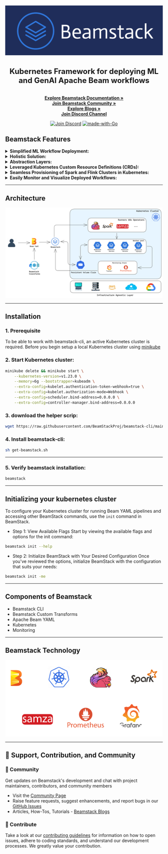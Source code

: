 <p align="center">
  <picture>
    <source srcset="./assets/beamstack-logo-all.png">
    <img src="./assets/beamstack-logo-all.png">
  </picture>
  <h1 align="center" style="font-size: 24px;">Kubernetes Framework for deploying ML and GenAI Apache Beam workflows</h1>
</p>  

<p> </p>

<p align="center">
  <br>
  <a href="https://beamstackproj.github.io/website/docs/" rel="nofollow"><strong>Explore Beamstack Documentation »</strong></a>
  <br>
  <a href="https://beamstackproj.github.io/website/docs/about/community/"><strong>Join Beamstack Community »</strong></a>
  <br>
  <a href="https://beamstackproj.github.io/website/blog/"><strong>Explore Blogs »</strong></a>
  <br>
  <a href="https://discord.gg/fYNnNVaEFK"><strong>Join Discord Channel</strong></a>
</p>

</p>
<p align="center">
<a href="https://discord.gg/fYNnNVaEFK"><img src="https://img.shields.io/badge/Join%20us%20on-Discord-e01563.svg" alt="Join Discord"></a>
<a href="http://golang.org"><img src="https://img.shields.io/badge/Made%20with-Go-1f425f.svg" alt="made-with-Go"></a>

## **Beamstack Features**

<details>
  <summary><b>Simplified ML Workflow Deployment:</b></summary>
  <ul>
    <li>Beamstack simplifies the deployment of machine learning workflows on Kubernetes.</li>
  </ul>
</details>

<details>
  <summary><b>Holistic Solution:</b></summary>
  <ul>
    <li>Beamstack offers an all-encompassing solution for managing machine learning pipelines, data processing workflows, and deployment infrastructure.</li>
  </ul>
</details>

<details>
  <summary><b>Abstraction Layers:</b></summary>
  <ul>
    <li>Beamstack introduces abstraction layers that streamline the deployment of Apache Beam Pipelines in Kubernetes.</li>
  </ul>
</details>

<details>
  <summary><b>Leveraged Kubernetes Custom Resource Definitions (CRDs):</b></summary>
  <ul>
    <li>Beamstack uses Kubernetes CRDs to extend the Kubernetes API, allowing smooth integration of machine learning-specific resources.</li>
  </ul>
</details>

<details>
  <summary><b>Seamless Provisioning of Spark and Flink Clusters in Kubernetes:</b></summary>
  <ul>
    <li>Beamstack incorporates features that spin up spark and flink clusters in Kubernetes for running Apache Beam Jobs</li>
  </ul>
</details>

<details>
  <summary><b>Easily Monitor and Visualize Deployed Workflows:</b></summary>
  <ul>
    <li>Beamstack seamlessly integrates with Prometheus and Grafana to visualize the states of the deployed workflows in real time.</li>
  </ul>
</details>  
  
---  

## **Architecture** 
<p align="center"><img src="./assets/beamstack-arch.png"></p>
  
--- 

## **Installation**  

### 1. Prerequisite
To be able to work with beamstack-cli, an active Kubernetes cluster is required. Before you begin 
setup a local Kubernetes cluster using [minikube](https://minikube.sigs.k8s.io/docs/start)

### 2. Start Kubernetes cluster:  
```bash
minikube delete && minikube start \
    --kubernetes-version=v1.23.0 \
    --memory=6g --bootstrapper=kubeadm \
    --extra-config=kubelet.authentication-token-webhook=true \
    --extra-config=kubelet.authorization-mode=Webhook \
    --extra-config=scheduler.bind-address=0.0.0.0 \
    --extra-config=controller-manager.bind-address=0.0.0.0
``` 

### 3. download the helper scrip:
   
```bash
wget https://raw.githubusercontent.com/BeamStackProj/beamstack-cli/main/get-beamstack.sh
```  

### 4. Install beamstack-cli:
  
```bash
sh get-beamstack.sh
```

---

### 5. Verify beamstack installation:  
  
```bash
beamstack
```

---

## **Initializing your kubernetes cluster** 

To configure your Kubernetes cluster for running Beam YAML pipelines and accessing other BeamStack commands, use the `init` command in BeamStack.

- Step 1: View Available Flags
Start by viewing the available flags and options for the init command:

```bash
beamstack init --help
```

 - Step 2: Initialize BeamStack with Your Desired Configuration
Once you've reviewed the options, initialize BeamStack with the configuration that suits your needs:

```bash
beamstack init -me
```
---


## **Components of Beamstack** 

- Beamstack CLI
- Beamstack Custom Transforms
- Apache Beam YAML 
- Kubernetes
- Monitoring

---

## **Beamstack Technology**  

<p align="center"><img src="./assets/beamstack-tech.png"></p>

---

## :muscle: **Support, Contribution, and Community**
 
### :busts_in_silhouette: Community
 
Get updates on Beamstack's development and chat with project maintainers, contributors, and community members  
- Visit the [Community Page](https://beamstackproj.github.io/website/docs/about/community/)
- Raise feature requests, suggest enhancements, and report bugs in our [GitHub Issues](https://github.com/BeamStackProj/beamstack-cli/issues)
- Articles, How-Tos, Tutorials - [Beamstack Blogs](https://beamstackproj.github.io/website/blog/)

### :handshake: Contribute
 
Take a look at our [contributing guidelines](https://beamstackproj.github.io/website/docs/about/contributing/) for information on how to open issues, adhere to coding standards, and understand our development processes. We greatly value your contribution.
